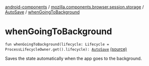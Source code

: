 [android-components](../../index.md) / [mozilla.components.browser.session.storage](../index.md) / [AutoSave](index.md) / [whenGoingToBackground](./when-going-to-background.md)

# whenGoingToBackground

`fun whenGoingToBackground(lifecycle: Lifecycle = ProcessLifecycleOwner.get().lifecycle): `[`AutoSave`](index.md) [(source)](https://github.com/mozilla-mobile/android-components/blob/master/components/browser/session/src/main/java/mozilla/components/browser/session/storage/AutoSave.kt#L62)

Saves the state automatically when the app goes to the background.

